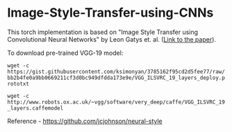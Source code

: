 # Image-Style-Transfer-using-CNNs

This torch implementation is based on "Image Style Transfer using Convolutional Neural Networks" by Leon Gatys et. al. ([Link to the paper](https://pdfs.semanticscholar.org/7568/d13a82f7afa4be79f09c295940e48ec6db89.pdf)).

To download pre-trained VGG-19 model:

`wget -c https://gist.githubusercontent.com/ksimonyan/3785162f95cd2d5fee77/raw/bb2b4fe0a9bb0669211cf3d0bc949dfdda173e9e/VGG_ILSVRC_19_layers_deploy.prototxt`

`wget -c http://www.robots.ox.ac.uk/~vgg/software/very_deep/caffe/VGG_ILSVRC_19_layers.caffemodel`

Reference - https://github.com/jcjohnson/neural-style
